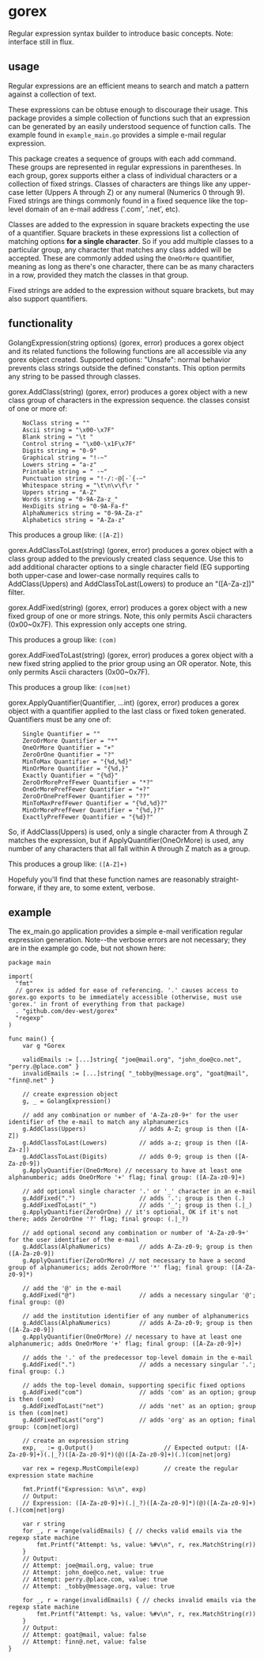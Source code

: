 # gorex
Regular expression syntax builder to introduce basic concepts. Note: interface still in flux.

## usage
Regular expressions are an efficient means to search and match a pattern against a collection of text.

These expressions can be obtuse enough to discourage their usage. This package provides a simple collection of functions such that an expression can be generated by an easily understood sequence of function calls. The example found in `example_main.go` provides a simple e-mail regular expression.

This package creates a sequence of groups with each add command. These groups are represented in regular expressions in parentheses. In each group, gorex supports either a class of individual characters or a collection of fixed strings. Classes of characters are things like any upper-case letter (Uppers A through Z) or any numeral (Numerics 0 through 9). Fixed strings are things commonly found in a fixed sequence like the top-level domain of an e-mail address ('.com', '.net', etc).

Classes are added to the expression in square brackets expecting the use of a quantifier. Square brackets in these expressions list a collection of matching options **for a single character**. So if you add multiple classes to a particular group, any character that matches any class added will be accepted. These are commonly added using the `OneOrMore` quantifier, meaning as long as there's one character, there can be as many characters in a row, provided they match the classes in that group.

Fixed strings are added to the expression without square brackets, but may also support quantifiers.

## functionality
GolangExpression(string options) (gorex, error) produces a gorex object and its related functions the following functions are all accessible via any gorex object created.
Supported options:
      "Unsafe": normal behavior prevents class strings outside the defined constants. This option permits any string to be passed through classes.

gorex.AddClass(string) (gorex, error) produces a gorex object with a new class group of characters in the expression sequence. the classes consist of one or more of:
```
	NoClass string = ""
	Ascii string = "\x00-\x7F"
	Blank string = "\t "
	Control string = "\x00-\x1F\x7F"
	Digits string = "0-9"
	Graphical string = "!-~"
	Lowers string = "a-z"
	Printable string = " -~"
	Punctuation string = "!-/:-@[-`{-~"
	Whitespace string = "\t\n\v\f\r "
	Uppers string = "A-Z"
	Words string = "0-9A-Za-z_"
	HexDigits string = "0-9A-Fa-f"
	AlphaNumerics string = "0-9A-Za-z"
	Alphabetics string = "A-Za-z"
```

This produces a group like: `([A-Z])`

gorex.AddClassToLast(string) (gorex, error) produces a gorex object with a class group added to the previously created class sequence. Use this to add additional character options to a single character field (EG supporting both upper-case and lower-case normally requires calls to AddClass(Uppers) and AddClassToLast(Lowers) to produce an "([A-Za-z])" filter.

gorex.AddFixed(string) (gorex, error) produces a gorex object with a new fixed group of one or more strings. Note, this only permits Ascii characters (0x00~0x7F). This expression only accepts one string.

This produces a group like: `(com)`

gorex.AddFixedToLast(string) (gorex, error) produces a gorex object with a new fixed string applied to the prior group using an OR operator. Note, this only permits Ascii characters (0x00~0x7F).

This produces a group like: `(com|net)`

gorex.ApplyQuantifier(Quantifier, ...int) (gorex, error) produces a gorex object with a quantifier applied to the last class or fixed token generated. Quantifiers must be any one of:
```
	Single Quantifier = ""
	ZeroOrMore Quantifier = "*"
	OneOrMore Quantifier = "+"
	ZeroOrOne Quantifier = "?"
	MinToMax Quantifier = "{%d,%d}"
	MinOrMore Quantifier = "{%d,}"
	Exactly Quantifier = "{%d}"
	ZeroOrMorePrefFewer Quantifier = "*?"
	OneOrMorePrefFewer Quantifier = "+?"
	ZeroOrOnePrefFewer Quantifier = "??"
	MinToMaxPrefFewer Quantifier = "{%d,%d}?"
	MinOrMorePrefFewer Quantifier = "{%d,}?"
	ExactlyPrefFewer Quantifier = "{%d}?"
```

So, if AddClass(Uppers) is used, only a single character from A through Z matches the expression, but if ApplyQuantifier(OneOrMore) is used, any number of any characters that all fall within A through Z match as a group.

This produces a group like: `([A-Z]+)`

Hopefuly you'll find that these function names are reasonably straight-forware, if they are, to some extent, verbose.

## example
The ex_main.go application provides a simple e-mail verification regular expression generation. Note--the verbose errors are not necessary; they are in the example go code, but not shown here:
```
package main

import(
  "fmt"
  // gorex is added for ease of referencing. '.' causes access to gorex.go exports to be immediately accessible (otherwise, must use 'gorex.' in front of everything from that package)
  . "github.com/dev-west/gorex"
  "regexp"
)

func main() {
    var g *Gorex

    validEmails := [...]string{ "joe@mail.org", "john_doe@co.net", "perry.@place.com" }
    invalidEmails := [...]string{ "_tobby@message.org", "goat@mail", "finn@.net" }

    // create expression object
    g, _ = GolangExpression()

    // add any combination or number of 'A-Za-z0-9+' for the user identifier of the e-mail to match any alphanumerics
    g.AddClass(Uppers)               // adds A-Z; group is then ([A-Z])
    g.AddClassToLast(Lowers)         // adds a-z; group is then ([A-Za-z])
    g.AddClassToLast(Digits)         // adds 0-9; group is then ([A-Za-z0-9])
    g.ApplyQuantifier(OneOrMore) // necessary to have at least one alphanumberic; adds OneOrMore '+' flag; final group: ([A-Za-z0-9]+)

    // add optional single character '.' or '_' character in an e-mail
    g.AddFixed(".")                  // adds '.'; group is then (.)
    g.AddFixedToLast("_")            // adds '_'; group is then (.|_)
    g.ApplyQuantifier(ZeroOrOne) // it's optional, OK if it's not there; adds ZeroOrOne '?' flag; final group: (.|_?)

    // add optional second any combination or number of 'A-Za-z0-9+' for the user identifier of the e-mail 
    g.AddClass(AlphaNumerics)        // adds A-Za-z0-9; group is then ([A-Za-z0-9])
    g.ApplyQuantifier(ZeroOrMore) // not necessary to have a second group of alphanumerics; adds ZeroOrMore '*' flag; final group: ([A-Za-z0-9]*)

    // add the '@' in the e-mail
    g.AddFixed("@")                  // adds a necessary singular '@'; final group: (@)

    // add the institution identifier of any number of alphanumerics
    g.AddClass(AlphaNumerics)        // adds A-Za-z0-9; group is then ([A-Za-z0-9])
    g.ApplyQuantifier(OneOrMore) // necessary to have at least one alphanumeric; adds OneOrMore '+' flag; final group: ([A-Za-z0-9]+)

    // adds the '.' of the predecessor top-level domain in the e-mail
    g.AddFixed(".")                  // adds a necessary singular '.'; final group: (.)

    // adds the top-level domain, supporting specific fixed options
    g.AddFixed("com")                // adds 'com' as an option; group is then (com)
    g.AddFixedToLast("net")          // adds 'net' as an option; group is then (com|net)
    g.AddFixedToLast("org")          // adds 'org' as an option; final group: (com|net|org)

    // create an expression string
    exp, _ := g.Output()                    // Expected output: ([A-Za-z0-9]+)(.|_?)([A-Za-z0-9]*)(@)([A-Za-z0-9]+)(.)(com|net|org)

    var rex = regexp.MustCompile(exp)       // create the regular expression state machine

    fmt.Printf("Expression: %s\n", exp)
    // Output:
    // Expression: ([A-Za-z0-9]+)(.|_?)([A-Za-z0-9]*)(@)([A-Za-z0-9]+)(.)(com|net|org)

    var r string
    for _, r = range(validEmails) { // checks valid emails via the regexp state machine
        fmt.Printf("Attempt: %s, value: %#v\n", r, rex.MatchString(r))
    }
    // Output:
    // Attempt: joe@mail.org, value: true
    // Attempt: john_doe@co.net, value: true
    // Attempt: perry.@place.com, value: true
    // Attempt: _tobby@message.org, value: true

    for _, r = range(invalidEmails) { // checks invalid emails via the regexp state machine
        fmt.Printf("Attempt: %s, value: %#v\n", r, rex.MatchString(r))
    }
    // Output:
    // Attempt: goat@mail, value: false
    // Attempt: finn@.net, value: false
}
```
